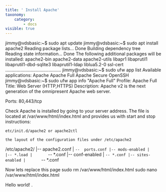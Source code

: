 ```yaml
---
title: ' Install Apache'
taxonomy:
    category:
        - docs
visible: true
---
```


jimmy@vdsbasic:~$ sudo apt update
jimmy@vdsbasic:~$ sudo apt install apache2
Reading package lists... Done
Building dependency tree       
Reading state information... Done
The following additional packages will be installed:
  apache2-bin apache2-data apache2-utils libapr1
  libaprutil1 libaprutil1-dbd-sqlite3 libaprutil1-ldap
  liblua5.2-0 ssl-cert
............................................
jimmy@vdsbasic:~$ sudo ufw app list
Available applications:
  Apache
  Apache Full
  Apache Secure
  OpenSSH
jimmy@vdsbasic:~$ sudo ufw app info "Apache Full"
Profile: Apache Full
Title: Web Server (HTTP,HTTPS)
Description: Apache v2 is the next generation of the omnipresent Apache web
server.

Ports:
  80,443/tcp


Check Apache is installed by going to your server address. The file is located at /var/www/html/index.html and provides us  with start and stop instructions:

    etc/init.d/apache2 or apache2ctl 

    the layout of the configuration files under /etc/apache2

/etc/apache2/
|-- apache2.conf
|       `--  ports.conf
|-- mods-enabled
|       |-- *.load
|       `-- *.conf
|-- conf-enabled
|       `-- *.conf
|-- sites-enabled
|       `-- *.conf

Now lets replace this page
sudo rm /var/www/html/index.html
sudo nano /var/www/html/index.html

<html>
  <body>
    Hello world! 
  </body>
</html>.